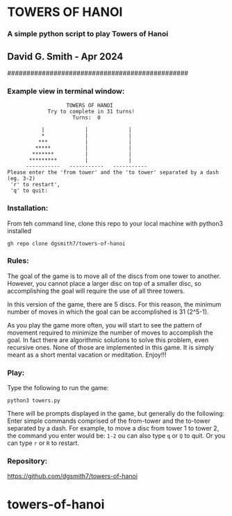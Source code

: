 # TOWERS OF HANOI

### A simple python script to play Towers of Hanoi

## David G. Smith - Apr 2024

###############################################

### Example view in terminal window:

```
                   TOWERS OF HANOI
             Try to complete in 31 turns!
                     Turns:  0

           |             |             |
           *             |             |
          ***            |             |
         *****           |             |
        *******          |             |
       *********         |             |
      -----------   -----------   -----------
Please enter the 'from tower' and the 'to tower' separated by a dash (eg. 3-2)
 'r' to restart',
 'q' to quit:
```

### Installation:

From teh command line, clone this repo to your local machine with python3 installed

```
gh repo clone dgsmith7/towers-of-hanoi
```

### Rules:

The goal of the game is to move all of the discs from one tower to another. However, you cannot place a larger disc on top of a smaller disc, so accomplishing the goal will require the use of all three towers.

In this version of the game, there are 5 discs. For this reason, the minimum number of moves in which the goal can be accomplished is 31 (2^5-1).

As you play the game more often, you will start to see the pattern of movement required to minimize the number of moves to accomplish the goal. In fact there are algorithmic solutions to solve this problem, even recursive ones. None of those are implemented in this game. It is simply meant as a short mental vacation or meditation. Enjoy!!!

### Play:

Type the following to run the game:

```
python3 towers.py
```

There will be prompts displayed in the game, but generally do the following:
Enter simple commands comprised of the from-tower and the to-tower separated by a dash. For example, to move a disc from tower 1 to tower 2, the command you enter would be: `1-2`
ou can also type `q` or `Q` to quit.
Or you can type `r` or `R` to restart.

### Repository:

https://github.com/dgsmith7/towers-of-hanoi

# towers-of-hanoi
